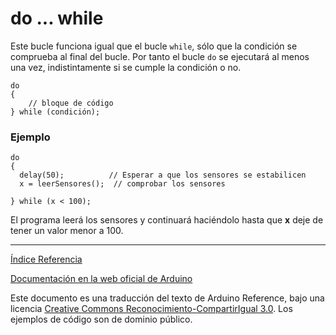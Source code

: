 # do ... while

Este bucle funciona igual que el bucle ```while```, sólo que la condición se comprueba al final del bucle. Por tanto el bucle ```do``` se ejecutará al menos una vez, indistintamente si se cumple la condición o no.

```Arduino
do
{
    // bloque de código
} while (condición);
```

### Ejemplo

```Arduino
do
{
  delay(50);          // Esperar a que los sensores se estabilicen
  x = leerSensores();  // comprobar los sensores

} while (x < 100);
```
El programa leerá los sensores y continuará haciéndolo hasta que **x** deje de tener un valor menor a 100.  

-------------------------

[Índice Referencia](https://github.com/Hector-G/WIP/blob/master/Arduino/Reference.md)


[Documentación en la web oficial de Arduino](https://www.arduino.cc/en/Reference/DoWhile)

Este documento es una traducción del texto de Arduino Reference, bajo una licencia [Creative Commons Reconocimiento-CompartirIgual 3.0](https://creativecommons.org/licenses/by-sa/3.0/es/). Los ejemplos de código son de dominio público.
